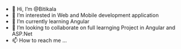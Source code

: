 - 👋 Hi, I’m @Bitikala
- 👀 I’m interested in Web and Mobile development application
- 🌱 I’m currently learning Angular
- 💞️ I’m looking to collaborate on full learnging Project in Angular and ASP.Net
- 📫 How to reach me ...

<!---
Bitikala/Bitikala is a ✨ special ✨ repository because its `README.md` (this file) appears on your GitHub profile.
You can click the Preview link to take a look at your changes.
--->
